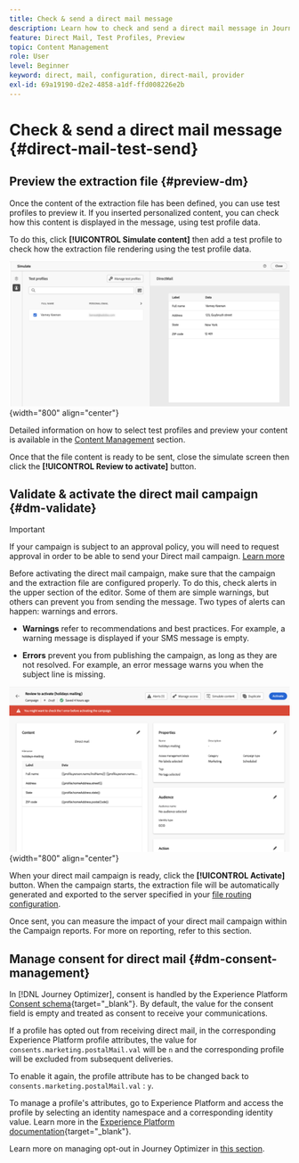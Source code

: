```yaml
---
title: Check & send a direct mail message
description: Learn how to check and send a direct mail message in Journey Optimizer
feature: Direct Mail, Test Profiles, Preview
topic: Content Management
role: User
level: Beginner
keyword: direct, mail, configuration, direct-mail, provider
exl-id: 69a19190-d2e2-4858-a1df-ffd008226e2b
---
```

# Check & send a direct mail message {#direct-mail-test-send}

## Preview the extraction file {#preview-dm}

Once the content of the extraction file has been defined, you can use test profiles to preview it. If you inserted personalized content, you can check how this content is displayed in the message, using test profile data.

To do this, click **[!UICONTROL Simulate content]** then add a test profile to check how the extraction file rendering using the test profile data.

![](assets/direct-mail-simulate.png){width="800" align="center"}

Detailed information on how to select test profiles and preview your content is available in the [Content Management](../content-management/preview-test.md) section.

Once that the file content is ready to be sent, close the simulate screen then click the **[!UICONTROL Review to activate]** button.

## Validate & activate the direct mail campaign {#dm-validate}

>[!IMPORTANT]
>
> If your campaign is subject to an approval policy, you will need to request approval in order to be able to send your Direct mail campaign. [Learn more](../test-approve/gs-approval.md)

Before activating the direct mail campaign, make sure that the campaign and the extraction file are configured properly. To do this, check alerts in the upper section of the editor. Some of them are simple warnings, but others can prevent you from sending the message. Two types of alerts can happen: warnings and errors.

* **Warnings** refer to recommendations and best practices. For example, a warning message is displayed if your SMS message is empty.

* **Errors** prevent you from publishing the campaign, as long as they are not resolved. For example, an error message warns you when the subject line is missing.

![](assets/direct-mail-review.png){width="800" align="center"}

When your direct mail campaign is ready, click the **[!UICONTROL Activate]** button. When the campaign starts, the extraction file will be automatically generated and exported to the server specified in your [file routing configuration](../direct-mail/direct-mail-configuration.md).

Once sent, you can measure the impact of your direct mail campaign within the Campaign reports. For more on reporting, refer to this section.

## Manage consent for direct mail {#dm-consent-management}

In [!DNL Journey Optimizer], consent is handled by the Experience Platform [Consent schema](https://experienceleague.adobe.com/docs/experience-platform/xdm/field-groups/profile/consents.html){target="_blank"}. By default, the value for the consent field is empty and treated as consent to receive your communications.

If a profile has opted out from receiving direct mail, in the corresponding Experience Platform profile attributes, the value for `consents.marketing.postalMail.val` will be `n` and the corresponding profile will be excluded from subsequent deliveries.

To enable it again, the profile attribute has to be changed back to `consents.marketing.postalMail.val` : `y`.

To manage a profile's attributes, go to Experience Platform and access the profile by selecting an identity namespace and a corresponding identity value. Learn more in the [Experience Platform documentation](https://experienceleague.adobe.com/docs/experience-platform/profile/ui/user-guide.html#getting-started){target="_blank"}.

Learn more on managing opt-out in Journey Optimizer in [this section](../privacy/opt-out.md).
